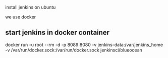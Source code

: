 install jenkins on ubuntu

we use docker 
## start jenkins in docker container
docker run -u root --rm -d -p 8089:8080 -v jenkins-data:/var/jenkins_home -v /var/run/docker.sock:/var/run/docker.sock jenkinsci/blueocean


